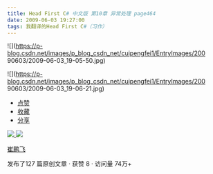 ```yaml
---
title: Head First C# 中文版 第10章 异常处理 page464
date: 2009-06-03 19:27:00
tags: 我翻译的Head First C#（习作）
---
```

![](https://p-blog.csdn.net/images/p_blog_csdn_net/cuipengfei1/EntryImages/200
90603/2009-06-03_19-05-50.jpg)

![](https://p-blog.csdn.net/images/p_blog_csdn_net/cuipengfei1/EntryImages/200
90603/2009-06-03_19-06-21.jpg)

  * [ 点赞  ](javascript:;)
  * [ 收藏  ](javascript:;)
  * [ 分享 ](javascript:;)

[ ![](https://profile.csdnimg.cn/5/2/5/3_cuipengfei1)
![](https://g.csdnimg.cn/static/user-reg-year/1x/11.png)
](https://blog.csdn.net/cuipengfei1)

[ 崔鹏飞 ](https://blog.csdn.net/cuipengfei1)

发布了127 篇原创文章  ·  获赞 8  ·  访问量 74万+

